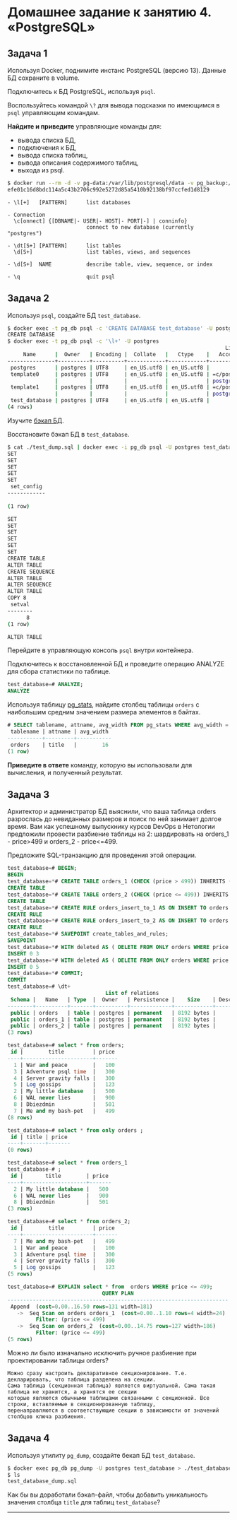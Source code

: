 # Домашнее задание к занятию 4. «PostgreSQL»

## Задача 1

Используя Docker, поднимите инстанс PostgreSQL (версию 13). Данные БД сохраните в volume.

Подключитесь к БД PostgreSQL, используя `psql`.

Воспользуйтесь командой `\?` для вывода подсказки по имеющимся в `psql` управляющим командам.

**Найдите и приведите** управляющие команды для:

- вывода списка БД,
- подключения к БД,
- вывода списка таблиц,
- вывода описания содержимого таблиц,
- выхода из psql.

```bash
$ docker run --rm -d -v pg-data:/var/lib/postgresql/data -v pg_backup:/backup --name pg_db -e POSTGRES_PASSWORD=passw0rd -p 5432:5432 postgres:13
efe01c16d8bdc114a5c43b2706c992e5272d85a5410b92138bf97ccfed1d8129
```

```text
- \l[+]   [PATTERN]      list databases

- Connection
  \c[onnect] {[DBNAME|- USER|- HOST|- PORT|-] | conninfo}
                         connect to new database (currently "postgres")

- \dt[S+] [PATTERN]      list tables
  \d[S+]                 list tables, views, and sequences

- \d[S+]  NAME           describe table, view, sequence, or index

- \q                     quit psql

```

## Задача 2

Используя `psql`, создайте БД `test_database`.

```bash
$ docker exec -t pg_db psql -c 'CREATE DATABASE test_database' -U postgres
CREATE DATABASE
$ docker exec -t pg_db psql -c '\l+' -U postgres
                                                                     List of databases
     Name      |  Owner   | Encoding |  Collate   |   Ctype    |   Access privileges   |  Size   | Tablespace |                Description                 
---------------+----------+----------+------------+------------+-----------------------+---------+------------+--------------------------------------------
 postgres      | postgres | UTF8     | en_US.utf8 | en_US.utf8 |                       | 7901 kB | pg_default | default administrative connection database
 template0     | postgres | UTF8     | en_US.utf8 | en_US.utf8 | =c/postgres          +| 7753 kB | pg_default | unmodifiable empty database
               |          |          |            |            | postgres=CTc/postgres |         |            | 
 template1     | postgres | UTF8     | en_US.utf8 | en_US.utf8 | =c/postgres          +| 7753 kB | pg_default | default template for new databases
               |          |          |            |            | postgres=CTc/postgres |         |            | 
 test_database | postgres | UTF8     | en_US.utf8 | en_US.utf8 |                       | 7753 kB | pg_default | 
(4 rows)
```

Изучите [бэкап БД](https://github.com/netology-code/virt-homeworks/tree/virt-11/06-db-04-postgresql/test_data).

Восстановите бэкап БД в `test_database`.

```bash
$ cat ./test_dump.sql | docker exec -i pg_db psql -U postgres test_database 
SET
SET
SET
SET
SET
 set_config 
------------
 
(1 row)

SET
SET
SET
SET
SET
SET
CREATE TABLE
ALTER TABLE
CREATE SEQUENCE
ALTER TABLE
ALTER SEQUENCE
ALTER TABLE
COPY 8
 setval 
--------
      8
(1 row)

ALTER TABLE

```

Перейдите в управляющую консоль `psql` внутри контейнера.

Подключитесь к восстановленной БД и проведите операцию ANALYZE для сбора статистики по таблице.

```sql
test_database=# ANALYZE;
ANALYZE
```

Используя таблицу [pg_stats](https://postgrespro.ru/docs/postgresql/12/view-pg-stats), найдите столбец таблицы `orders` 
с наибольшим средним значением размера элементов в байтах.

```sql
# SELECT tablename, attname, avg_width FROM pg_stats WHERE avg_width = (SELECT max(avg_width) FROM pg_stats WHERE tablename='orders');
 tablename | attname | avg_width 
-----------+---------+-----------
 orders    | title   |        16
(1 row)

```

**Приведите в ответе** команду, которую вы использовали для вычисления, и полученный результат.

## Задача 3

Архитектор и администратор БД выяснили, что ваша таблица orders разрослась до невиданных размеров и
поиск по ней занимает долгое время. Вам как успешному выпускнику курсов DevOps в Нетологии предложили
провести разбиение таблицы на 2: шардировать на orders_1 - price>499 и orders_2 - price<=499.

Предложите SQL-транзакцию для проведения этой операции.

```sql
test_database=# BEGIN;
BEGIN
test_database=*# CREATE TABLE orders_1 (CHECK (price > 499)) INHERITS ( orders );
CREATE TABLE
test_database=*# CREATE TABLE orders_2 (CHECK (price <= 499)) INHERITS ( orders );
CREATE TABLE
test_database=*# CREATE RULE orders_insert_to_1 AS ON INSERT TO orders WHERE ( price > 499 ) DO INSTEAD INSERT INTO orders_1 VALUES ( NEW.* );
CREATE RULE
test_database=*# CREATE RULE orders_insert_to_2 AS ON INSERT TO orders WHERE ( price <= 499 ) DO INSTEAD INSERT INTO orders_2 VALUES ( NEW.* );
CREATE RULE
test_database=*# SAVEPOINT create_tables_and_rules;
SAVEPOINT
test_database=*# WITH deleted AS ( DELETE FROM ONLY orders WHERE price > 499 returning * ) INSERT INTO orders_1 SELECT * FROM deleted;
INSERT 0 3
test_database=*# WITH deleted AS ( DELETE FROM ONLY orders WHERE price <= 499 returning * ) INSERT INTO orders_2 SELECT * FROM deleted;
INSERT 0 5
test_database=*# COMMIT;
COMMIT
test_database=# \dt+
                               List of relations
 Schema |   Name   | Type  |  Owner   | Persistence |    Size    | Description 
--------+----------+-------+----------+-------------+------------+-------------
 public | orders   | table | postgres | permanent   | 8192 bytes | 
 public | orders_1 | table | postgres | permanent   | 8192 bytes | 
 public | orders_2 | table | postgres | permanent   | 8192 bytes | 
(3 rows)

test_database=# select * from orders;
 id |        title         | price 
----+----------------------+-------
  1 | War and peace        |   100
  3 | Adventure psql time  |   300
  4 | Server gravity falls |   300
  5 | Log gossips          |   123
  2 | My little database   |   500
  6 | WAL never lies       |   900
  8 | Dbiezdmin            |   501
  7 | Me and my bash-pet   |   499
(8 rows)

test_database=# select * from only orders ;
 id | title | price 
----+-------+-------
(0 rows)

test_database=# select * from orders_1
test_database-# ;
 id |       title        | price 
----+--------------------+-------
  2 | My little database |   500
  6 | WAL never lies     |   900
  8 | Dbiezdmin          |   501
(3 rows)

test_database=# select * from orders_2;
 id |        title         | price 
----+----------------------+-------
  7 | Me and my bash-pet   |   499
  1 | War and peace        |   100
  3 | Adventure psql time  |   300
  4 | Server gravity falls |   300
  5 | Log gossips          |   123
(5 rows)

test_database=# EXPLAIN select * from  orders WHERE price <= 499;
                              QUERY PLAN                              
----------------------------------------------------------------------
 Append  (cost=0.00..16.50 rows=131 width=181)
   ->  Seq Scan on orders orders_1  (cost=0.00..1.10 rows=4 width=24)
         Filter: (price <= 499)
   ->  Seq Scan on orders_2  (cost=0.00..14.75 rows=127 width=186)
         Filter: (price <= 499)
(5 rows)


```

Можно ли было изначально исключить ручное разбиение при проектировании таблицы orders?

```text
Можно сразу настроить декларативное секционирование. Т.е. декларировать, что таблица разделена на секции. 
Сама таблица (секционная таблица) является виртуальной. Сама такая таблица не хранится, а хранятся ее секции
которые являются обычными таблицами связанными с секционной. Все строки, вставляемые в секционированную таблицу, 
перенаправляются в соответствующие секции в зависимости от значений столбцов ключа разбиения.  

```

## Задача 4

Используя утилиту `pg_dump`, создайте бекап БД `test_database`.

```bash
$ docker exec pg_db pg_dump -U postgres test_database > ./test_database_dump.sql 
$ ls
test_database_dump.sql

```

Как бы вы доработали бэкап-файл, чтобы добавить уникальность значения столбца `title` для таблиц `test_database`?

---